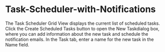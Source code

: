# Task-Scheduler-with-Notifications
The Task Scheduler Grid View displays the current list of scheduled tasks. Click the Create Scheduled Tasks button to open the New Taskdialog box, where you can add information about the new task and schedule the notification emails. In the Task tab, enter a name for the new task in the Name field.
